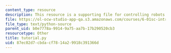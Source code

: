 ```yaml
---
content_type: resource
description: This resource is a supporting file for controlling robots.
file: https://ol-ocw-studio-app-qa.s3.amazonaws.com/courses/6-01sc-introduction-to-electrical-engineering-and-computer-science-i-spring-2011/87ec02d7cbdacf7814a29918c391366d_tutorial.py
file_type: text/python-source
parent_uid: b0e7778a-9914-9a75-aa7b-17b290520cb3
resourcetype: Other
title: tutorial.py
uid: 87ec02d7-cbda-cf78-14a2-9918c391366d
---
```

